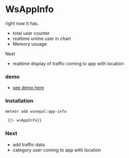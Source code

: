 # WsAppInfo

 right now it has.
  - total  user counter
  - realtime online user in chart
  -  Memory usuage 

Next
- realtime display of traffic coming to app with location

### demo
* [see demo here](http://wsappinfo.meteor.com/)
### Installation
```sh
meteor add wsnepal:app-info
```

```sh
 {{> wsAppInfo}}
```

### Next 
 - add traffic data 
 - category user coming to app with location



